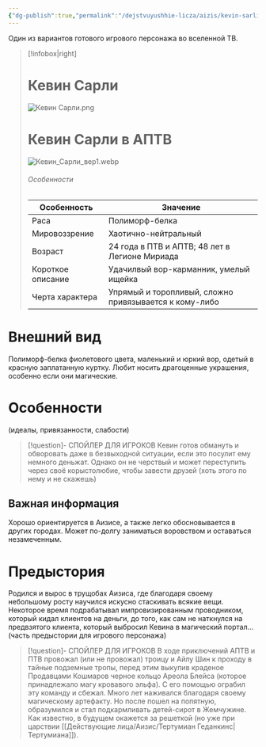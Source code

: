 ```yaml
---
{"dg-publish":true,"permalink":"/dejstvuyushhie-licza/aizis/kevin-sarli/","dgPassFrontmatter":true}
---
```


Один из вариантов готового игрового персонажа во вселенной ТВ.

> [!infobox|right]
> # Кевин Сарли
> ![Кевин Сарли.png](/img/user/%D0%98%D0%B7%D0%BE%D0%B1%D1%80%D0%B0%D0%B6%D0%B5%D0%BD%D0%B8%D1%8F/%D0%9A%D0%B5%D0%B2%D0%B8%D0%BD%20%D0%A1%D0%B0%D1%80%D0%BB%D0%B8.png)
> # Кевин Сарли в АПТВ
> ![Кевин_Сарли_вер1.webp](/img/user/%D0%98%D0%B7%D0%BE%D0%B1%D1%80%D0%B0%D0%B6%D0%B5%D0%BD%D0%B8%D1%8F/%D0%9A%D0%B5%D0%B2%D0%B8%D0%BD_%D0%A1%D0%B0%D1%80%D0%BB%D0%B8_%D0%B2%D0%B5%D1%801.webp)
> ###### Особенности
> | Особенность | Значение |
> | ---- | ---- |
> | Раса | Полиморф-белка|
> | Мировоззрение | Хаотично-нейтральный |
> | Возраст | 24 года в ПТВ и АПТВ; 48 лет в Легионе Мириада |
> | Короткое описание |Удачилвый вор-карманник, умелый ищейка|
> | Черта характера |Упрямый и торопливый, сложно привязывается к кому-либо|

# Внешний вид
Полиморф-белка фиолетового цвета, маленький и юркий вор, одетый в красную заплатанную куртку. Любит носить драгоценные украшения, особенно если они магические.

# Особенности
(идеалы, привязанности, слабости)
> [!question]- СПОЙЛЕР ДЛЯ ИГРОКОВ
>Кевин готов обмануть и обворовать даже в безвыходной ситуации, если это посулит ему немного деньжат.
>Однако он не черствый и может переступить через своё корыстолюбие, чтобы завести друзей (хоть этого по нему и не скажешь)

## Важная информация
Хорошо ориентируется в Аизисе, а также легко обосновывается в других городах.
Может по-долгу заниматься воровством и оставаться незамеченным.

# Предыстория
Родился и вырос в трущобах Аизиса, где благодаря своему небольшому росту научился искусно стаскивать всякие вещи. Некоторое время подрабатывал импровизированным проводником, который кидал клиентов на деньги, до того, как сам не наткнулся на предвзятого клиента, который выбросил Кевина в магический портал… (часть предыстории для игрового персонажа)   
> [!question]- СПОЙЛЕР ДЛЯ ИГРОКОВ
>В ходе приключений АПТВ и ПТВ провожал (или не провожал) троицу и Айлу Шин к проходу в тайные подземные тропы, перед этим выкупив краденое Продавцами Кошмаров черное кольцо Ареола Блейса (которое принадлежало магу кровавого эльфа). С его помощью ограбил эту команду и сбежал. 
>Много лет наживался благодаря своему магическому артефакту. Но после пошел на попятную, образумился и стал подкармливать детей-сирот в Жемчужине. Как известно, в будущем окажется за решеткой (но уже при царствии [[Действующие лица/Аизис/Тертумиан Геданкинс\|Тертумиана]]).